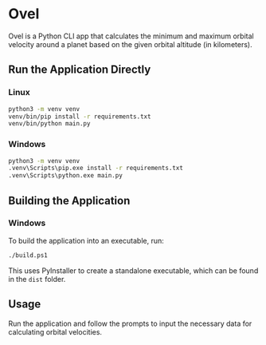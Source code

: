 # Ovel

Ovel is a Python CLI app that calculates the minimum and maximum orbital velocity around a planet based on the given orbital altitude (in kilometers).

## Run the Application Directly

### Linux
```bash
python3 -m venv venv
venv/bin/pip install -r requirements.txt
venv/bin/python main.py
```

### Windows
```bash
python3 -m venv venv
.venv\Scripts\pip.exe install -r requirements.txt
.venv\Scripts\python.exe main.py
```

## Building the Application

### Windows
To build the application into an executable, run:
```sh
./build.ps1
```
This uses PyInstaller to create a standalone executable, which can be found in the `dist` folder.

## Usage

Run the application and follow the prompts to input the necessary data for calculating orbital velocities.